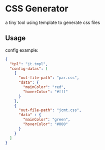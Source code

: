 # CSS Generator

a tiny tool using template to generate css files

## Usage
config example:
```json
{
  "tpl": "jt.tmpl",
  "config-datas": [
    {
      "out-file-path": "par.css",
      "data": {
        "mainColor": "red",
        "hoverColor": "#fff"
      }
    },
    {
      "out-file-path": "jcmt.css",
      "data" : {
        "mainColor": "green",
        "hoverColor": "#000"
      }
    }
  ]
}
```



